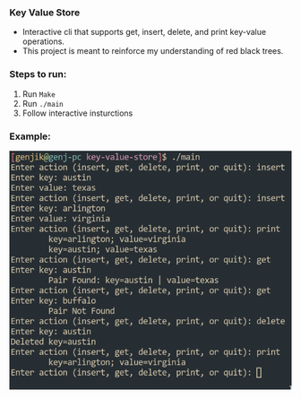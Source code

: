 ### Key Value Store
- Interactive cli that supports get, insert, delete, and print key-value operations.
- This project is meant to reinforce my understanding of red black trees.

### Steps to run:
1. Run `Make`
2. Run `./main`
3. Follow interactive insturctions

### Example:
![Example](/screenshots/example.png)
